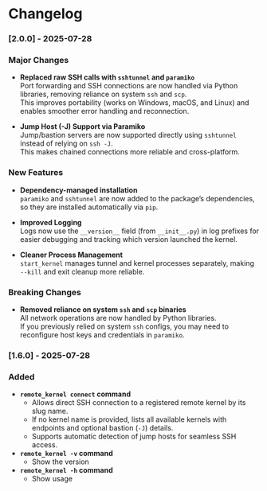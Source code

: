 # Changelog

### [2.0.0] - 2025-07-28

### Major Changes
- **Replaced raw SSH calls with `sshtunnel` and `paramiko`**  
  Port forwarding and SSH connections are now handled via Python libraries, removing reliance on system `ssh` and `scp`.  
  This improves portability (works on Windows, macOS, and Linux) and enables smoother error handling and reconnection.

- **Jump Host (-J) Support via Paramiko**  
  Jump/bastion servers are now supported directly using `sshtunnel` instead of relying on `ssh -J`.  
  This makes chained connections more reliable and cross-platform.

### New Features
- **Dependency-managed installation**  
  `paramiko` and `sshtunnel` are now added to the package’s dependencies, so they are installed automatically via `pip`.

- **Improved Logging**  
  Logs now use the `__version__` field (from `__init__.py`) in log prefixes for easier debugging and tracking which version launched the kernel.

- **Cleaner Process Management**  
  `start_kernel` manages tunnel and kernel processes separately, making `--kill` and exit cleanup more reliable.

### Breaking Changes
- **Removed reliance on system `ssh` and `scp` binaries**  
  All network operations are now handled by Python libraries.  
  If you previously relied on system `ssh` configs, you may need to reconfigure host keys and credentials in `paramiko`.

### [1.6.0] - 2025-07-28
### Added
- **`remote_kernel connect` command**  
  - Allows direct SSH connection to a registered remote kernel by its slug name.
  - If no kernel name is provided, lists all available kernels with endpoints and optional bastion (`-J`) details.
  - Supports automatic detection of jump hosts for seamless SSH access.
- **`remote_kernel -v` command**  
  - Show the version
- **`remote_kernel -h` command**  
  - Show usage
